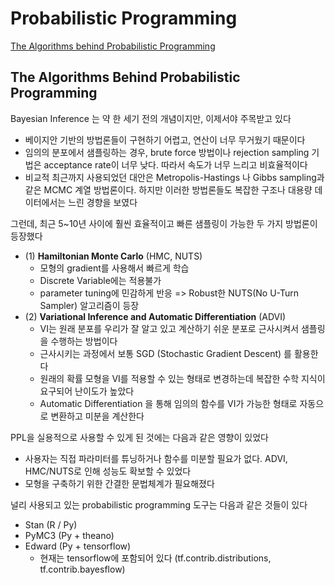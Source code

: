 # Probabilistic Programming

[The Algorithms behind Probabilistic Programming](http://blog.fastforwardlabs.com/2017/01/30/the-algorithms-behind-probabilistic-programming.html)

## The Algorithms Behind Probabilistic Programming
    
Bayesian Inference 는 약 한 세기 전의 개념이지만, 이제서야 주목받고 있다

- 베이지안 기반의 방법론들이 구현하기 어렵고, 연산이 너무 무거웠기 때문이다
- 임의의 분포에서 샘플링하는 경우, brute force 방법이나 rejection sampling 기법은 acceptance rate이 너무 낮다. 따라서 속도가 너무 느리고 비효율적이다
- 비교적 최근까지 사용되었던 대안은 Metropolis-Hastings 나 Gibbs sampling과 같은 MCMC 계열 방법론이다. 하지만 이러한 방법론들도 복잡한 구조나 대용량 데이터에서는 느린 경향을 보였다

그런데, 최근 5~10년 사이에 훨씬 효율적이고 빠른 샘플링이 가능한 두 가지 방법론이 등장했다

- (1) **Hamiltonian Monte Carlo** (HMC, NUTS)
    - 모형의 gradient를 사용해서 빠르게 학습
    - Discrete Variable에는 적용불가
    - parameter tuning에 민감하게 반응 => Robust한 NUTS(No U-Turn Sampler) 알고리즘이 등장
- (2) **Variational Inference and Automatic Differentiation** (ADVI)
    - VI는 원래 분포를 우리가 잘 알고 있고 계산하기 쉬운 분포로 근사시켜서 샘플링을 수행하는 방법이다
    - 근사시키는 과정에서 보통 SGD (Stochastic Gradient Descent) 를 활용한다
    - 원래의 확률 모형을 VI를 적용할 수 있는 형태로 변경하는데 복잡한 수학 지식이 요구되어 난이도가 높았다
    - Automatic Differentiation 을 통해 임의의 함수를 VI가 가능한 형태로 자동으로 변환하고 미분을 계산한다

PPL을 실용적으로 사용할 수 있게 된 것에는 다음과 같은 영향이 있었다

- 사용자는 직접 파라미터를 튜닝하거나 함수를 미분할 필요가 없다. ADVI, HMC/NUTS로 인해 성능도 확보할 수 있었다
- 모형을 구축하기 위한 간결한 문법체계가 필요해졌다

널리 사용되고 있는 probabilistic programming 도구는 다음과 같은 것들이 있다

- Stan (R / Py)
- PyMC3 (Py + theano)
- Edward (Py + tensorflow)
    - 현재는 tensorflow에 포함되어 있다 (tf.contrib.distributions, tf.contrib.bayesflow)
